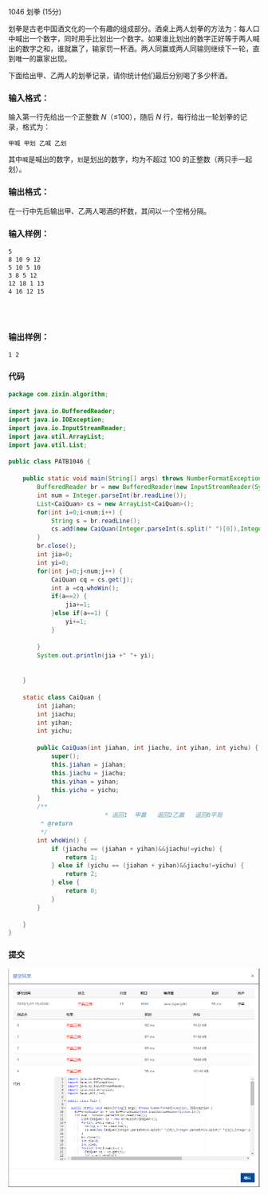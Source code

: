 1046 划拳 (15分)

划拳是古老中国酒文化的一个有趣的组成部分。酒桌上两人划拳的方法为：每人口中喊出一个数字，同时用手比划出一个数字。如果谁比划出的数字正好等于两人喊出的数字之和，谁就赢了，输家罚一杯酒。两人同赢或两人同输则继续下一轮，直到唯一的赢家出现。

下面给出甲、乙两人的划拳记录，请你统计他们最后分别喝了多少杯酒。

### 输入格式：

输入第一行先给出一个正整数 *N*（≤100），随后 *N* 行，每行给出一轮划拳的记录，格式为：

```
甲喊 甲划 乙喊 乙划

```

其中`喊`是喊出的数字，`划`是划出的数字，均为不超过 100 的正整数（两只手一起划）。

### 输出格式：

在一行中先后输出甲、乙两人喝酒的杯数，其间以一个空格分隔。

### 输入样例：

```in
5
8 10 9 12
5 10 5 10
3 8 5 12
12 18 1 13
4 16 12 15

      
    
```

### 输出样例：

```out
1 2
```

### 代码

```java
package com.zixin.algorithm;

import java.io.BufferedReader;
import java.io.IOException;
import java.io.InputStreamReader;
import java.util.ArrayList;
import java.util.List;

public class PATB1046 {

	public static void main(String[] args) throws NumberFormatException, IOException {
		BufferedReader br = new BufferedReader(new InputStreamReader(System.in));
		int num = Integer.parseInt(br.readLine());
        List<CaiQuan> cs = new ArrayList<CaiQuan>();
        for(int i=0;i<num;i++) {
        	String s = br.readLine();
        	cs.add(new CaiQuan(Integer.parseInt(s.split(" ")[0]),Integer.parseInt(s.split(" ")[1]),Integer.parseInt(s.split(" ")[2]),Integer.parseInt(s.split(" ")[3])));
        }
        br.close();
        int jia=0;
        int yi=0;
        for(int j=0;j<num;j++) {
        	CaiQuan cq = cs.get(j);
        	int a =cq.whoWin();
        	if(a==2) {
        		jia+=1;
        	}else if(a==1) {
        		yi+=1;
        	}
        			
        }
        System.out.println(jia +" "+ yi);
		

	}

	static class CaiQuan {
		int jiahan;
		int jiachu;
		int yihan;
		int yichu;

		public CaiQuan(int jiahan, int jiachu, int yihan, int yichu) {
			super();
			this.jiahan = jiahan;
			this.jiachu = jiachu;
			this.yihan = yihan;
			this.yichu = yichu;
		}
        /**
                           * 返回1  甲赢   返回2乙赢   返回0平局
         * @return
         */
		int whoWin() {
			if (jiachu == (jiahan + yihan)&&jiachu!=yichu) {
				return 1;
			} else if (yichu == (jiahan + yihan)&&jiachu!=yichu) {
				return 2;
			} else {
				return 0;
			}
		}

	}
}

```

### 提交

![PATB1046提交](image/PATB1046提交.png)

